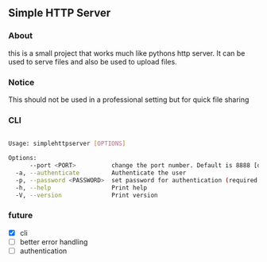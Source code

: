 ## Simple HTTP Server


### About
this is a small project that works much like pythons http server.
It can be used to serve files and also be used to upload files.

### Notice
This should not be used in a professional setting but for quick file sharing


### CLI
```bash

Usage: simplehttpserver [OPTIONS]

Options:
      --port <PORT>          change the port number. Default is 8888 [default: 8888]
  -a, --authenticate         Authenticate the user
  -p, --password <PASSWORD>  set password for authentication (required for authenticate flag) [default: ]
  -h, --help                 Print help
  -V, --version              Print version

```

### future
- [x] cli
- [ ] better error handling
- [ ] authentication

